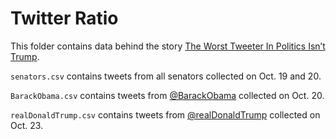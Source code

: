 # Twitter Ratio

This folder contains data behind the story [The Worst Tweeter In Politics Isn’t Trump](https://fivethirtyeight.com/features/the-worst-tweeter-in-politics-isnt-trump/).

`senators.csv` contains tweets from all senators collected on Oct. 19 and 20.

`BarackObama.csv` contains tweets from [@BarackObama](https://twitter.com/BarackObama) collected on Oct. 20.

`realDonaldTrump.csv` contains tweets from [@realDonaldTrump](https://twitter.com/realDonaldTrump) collected on Oct. 23.